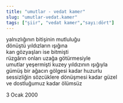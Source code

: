 ```yaml
---
title: "umutlar - vedat kamer"
slug: "umutlar-vedat.kamer"
tags: ["şiir", "vedat kamer","sayı:dört"]
---
```

yalnızlığının bitişinin mutluluğu\
dönüştü yıldızların ışığına\
kan gözyaşları ise bitmişti\
rüzgârın onları uzağa götürmesiyle\
umutlar yeşermişti kuzey yıldızının ışığıyla\
gümüş bir ağacın gölgesi kadar huzurlu\
sessizliğin sözcüklere dönüşmesi kadar güzel\
ve dostluğumuz kadar ölümsüz

3 Ocak 2000
